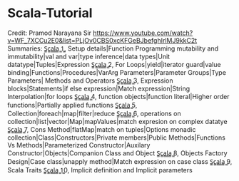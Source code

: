 # Scala-Tutorial
Credit: Pramod Narayana Sir
https://www.youtube.com/watch?v=WF_7XCCu2E0&list=PLjOv0CBS0xcKFGeBJbefghIrlMJ9kkC2t
Summaries:
S̳c̳a̳l̳a̳ ̳1̳, Setup details|Function Programming mutability and immutability|val and var|type inference|data types|Unit datatype|Tuples|Expression
S̳c̳a̳l̳a̳ ̳2, For Loops|yield|iterator guard|value binding|Functions|Procedures|VarArg Parameters|Parameter Groups|Type Parameters| Methods and Operators
S̳c̳a̳l̳a̳ ̳3, Expression blocks|Statements|if else expression|Match expression|String Interpolation|for loops
S̳c̳a̳l̳a̳ ̳4, function objects|function literal|Higher order functions|Partially applied functions
S̳c̳a̳l̳a̳ ̳5, Collection|foreach|map|filter|reduce
S̳c̳a̳l̳a̳ ̳6, operations on collection|list|vector|Map|mapValues|match expresion on complex datatye
S̳c̳a̳l̳a̳ ̳7, Cons Method|flatMap|match on tuples|Options monadic collection|Class|Constructors|Private members|Public Methods|Functions Vs Methods|Parameterized Constructor|Auxilary Constructor|Objects|Companion Class and Object
S̳c̳a̳l̳a̳ ̳8, Objects Factory Design|Case class|unapply method|Match expression on case class
S̳c̳a̳l̳a̳ ̳9, Scala Traits
S̳c̳a̳l̳a̳ ̳1̳0, Implicit definition and Implicit parameters
